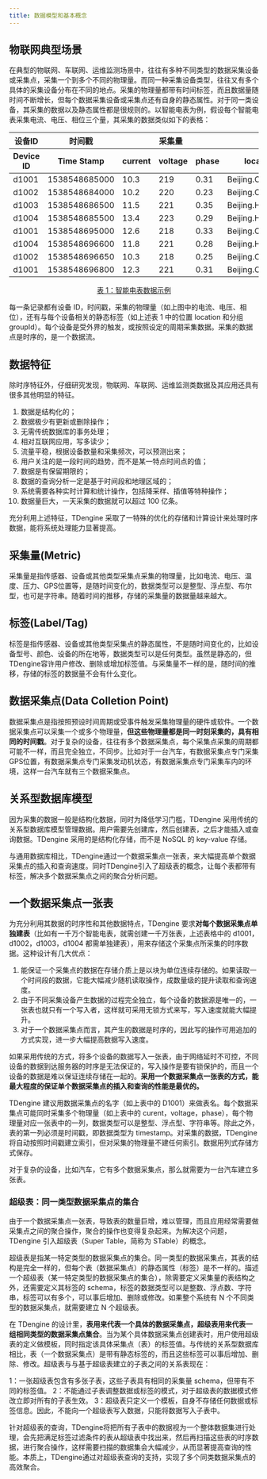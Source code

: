 ```yaml
---
title: 数据模型和基本概念
---
```


## 物联网典型场景

在典型的物联网、车联网、运维监测场景中，往往有多种不同类型的数据采集设备或采集点，采集一个到多个不同的物理量。而同一种采集设备类型，往往又有多个具体的采集设备分布在不同的地点。采集的物理量都带有时间标签，而且数据量随时间不断增长，但每个数据采集设备或采集点还有自身的静态属性。对于同一类设备，其采集的数据以及静态属性都是很规则的。以智能电表为例，假设每个智能电表采集电流、电压、相位三个量，其采集的数据类似如下的表格：

<table>
<thead><tr>
    <th >设备ID</th>
    <th >时间戳</th>
    <th  colspan="3">采集量</th>
    <th  colspan="2">标签</th>
    </tr>
<tr>
<th >Device ID</th>
<th >Time Stamp</th>
<th >current</th>
<th >voltage</th>
<th >phase</th>
<th >location</th>
<th >groupId</th>
</tr>
</thead>
<tbody>
<tr>
<td >d1001</td>
<td >1538548685000</td>
<td >10.3</td>
<td >219</td>
<td >0.31</td>
<td >Beijing.Chaoyang</td>
<td >2</td>
</tr>
<tr>
<td >d1002</td>
<td >1538548684000</td>
<td >10.2</td>
<td >220</td>
<td >0.23</td>
<td >Beijing.Chaoyang</td>
<td >3</td>
</tr>
<tr>
<td >d1003</td>
<td >1538548686500</td>
<td >11.5</td>
<td >221</td>
<td >0.35</td>
<td >Beijing.Haidian</td>
<td >3</td>
</tr>
<tr>
<td >d1004</td>
<td >1538548685500</td>
<td >13.4</td>
<td >223</td>
<td >0.29</td>
<td >Beijing.Haidian</td>
<td >2</td>
</tr>
<tr>
<td >d1001</td>
<td >1538548695000</td>
<td >12.6</td>
<td >218</td>
<td >0.33</td>
<td >Beijing.Chaoyang</td>
<td >2</td>
</tr>
<tr>
<td >d1004</td>
<td >1538548696600</td>
<td >11.8</td>
<td >221</td>
<td >0.28</td>
<td >Beijing.Haidian</td>
<td >2</td>
</tr>
<tr>
<td >d1002</td>
<td >1538548696650</td>
<td >10.3</td>
<td >218</td>
<td >0.25</td>
<td >Beijing.Chaoyang</td>
<td >3</td>
</tr>
<tr>
<td >d1001</td>
<td >1538548696800</td>
<td >12.3</td>
<td >221</td>
<td >0.31</td>
<td >Beijing.Chaoyang</td>
<td >2</td>
</tr>
</tbody>
</table>

<center> <a href="#model_table1">表 1：智能电表数据示例</a></center>

每一条记录都有设备 ID，时间戳，采集的物理量（如上图中的电流、电压、相位），还有与每个设备相关的静态标签（如上述表 1 中的位置 location 和分组 groupId）。每个设备是受外界的触发，或按照设定的周期采集数据。采集的数据点是时序的，是一个数据流。

## 数据特征

除时序特征外，仔细研究发现，物联网、车联网、运维监测类数据及其应用还具有很多其他明显的特征。

1. 数据是结构化的；
2. 数据极少有更新或删除操作；
3. 无需传统数据库的事务处理；
4. 相对互联网应用，写多读少；
5. 流量平稳，根据设备数量和采集频次，可以预测出来；
6. 用户关注的是一段时间的趋势，而不是某一特点时间点的值；
7. 数据是有保留期限的；
8. 数据的查询分析一定是基于时间段和地理区域的；
9. 系统需要各种实时计算和统计操作，包括降采样、插值等特种操作；
10. 数据量巨大，一天采集的数据就可以超过 100 亿条。

充分利用上述特征，TDengine 采取了一特殊的优化的存储和计算设计来处理时序数据，能将系统处理能力显著提高。

## 采集量(Metric)

采集量是指传感器、设备或其他类型采集点采集的物理量，比如电流、电压、温度、压力、GPS位置等，是随时间变化的，数据类型可以是整型、浮点型、布尔型，也可是字符串。随着时间的推移，存储的采集量的数据量越来越大。

## 标签(Label/Tag)

标签是指传感器、设备或其他类型采集点的静态属性，不是随时间变化的，比如设备型号、颜色、设备的所在地等，数据类型可以是任何类型。虽然是静态的，但TDengine容许用户修改、删除或增加标签值。与采集量不一样的是，随时间的推移，存储的标签的数据量不会有什么变化。

## 数据采集点(Data Colletion Point)

数据采集点是指按照预设时间周期或受事件触发采集物理量的硬件或软件。一个数据采集点可以采集一个或多个物理量，**但这些物理量都是同一时刻采集的，具有相同的时间戳**。对于复杂的设备，往往有多个数据采集点，每个采集点采集的周期都可能不一样，而且完全独立，不同步。比如对于一台汽车，有数据采集点专门采集GPS位置，有数据采集点专门采集发动机状态，有数据采集点专门采集车内的环境，这样一台汽车就有三个数据采集点。

## 关系型数据库模型

因为采集的数据一般是结构化数据，同时为降低学习门槛，TDengine 采用传统的关系型数据库模型管理数据。用户需要先创建库，然后创建表，之后才能插入或查询数据。TDengine 采用的是结构化存储，而不是 NoSQL 的 key-value 存储。

与通用数据库相比，TDengine通过一个数据采集点一张表，来大幅提高单个数据采集点的插入和查询速度。同时TDengine引入了超级表的概念，让每个表都带有标签，解决多个数据采集点之间的聚合分析问题。

## 一个数据采集点一张表

为充分利用其数据的时序性和其他数据特点，TDengine 要求**对每个数据采集点单独建表**（比如有一千万个智能电表，就需创建一千万张表，上述表格中的 d1001，d1002，d1003，d1004 都需单独建表），用来存储这个采集点所采集的时序数据。这种设计有几大优点：

1. 能保证一个采集点的数据在存储介质上是以块为单位连续存储的。如果读取一个时间段的数据，它能大幅减少随机读取操作，成数量级的提升读取和查询速度。
2. 由于不同采集设备产生数据的过程完全独立，每个设备的数据源是唯一的，一张表也就只有一个写入者，这样就可采用无锁方式来写，写入速度就能大幅提升。
3. 对于一个数据采集点而言，其产生的数据是时序的，因此写的操作可用追加的方式实现，进一步大幅提高数据写入速度。

如果采用传统的方式，将多个设备的数据写入一张表，由于网络延时不可控，不同设备的数据到达服务器的时序是无法保证的，写入操作是要有锁保护的，而且一个设备的数据是难以保证连续存储在一起的。**采用一个数据采集点一张表的方式，能最大程度的保证单个数据采集点的插入和查询的性能是最优的。**

TDengine 建议用数据采集点的名字（如上表中的 D1001）来做表名。每个数据采集点可能同时采集多个物理量（如上表中的 curent，voltage，phase），每个物理量对应一张表中的一列，数据类型可以是整型、浮点型、字符串等。除此之外，表的第一列必须是时间戳，即数据类型为 timestamp。对采集的数据，TDengine 将自动按照时间戳建立索引，但对采集的物理量不建任何索引。数据用列式存储方式保存。

对于复杂的设备，比如汽车，它有多个数据采集点，那么就需要为一台汽车建立多张表。

### 超级表：同一类型数据采集点的集合

由于一个数据采集点一张表，导致表的数量巨增，难以管理，而且应用经常需要做采集点之间的聚合操作，聚合的操作也变得复杂起来。为解决这个问题，TDengine 引入超级表（Super Table，简称为 STable）的概念。

超级表是指某一特定类型的数据采集点的集合。同一类型的数据采集点，其表的结构是完全一样的，但每个表（数据采集点）的静态属性（标签）是不一样的。描述一个超级表（某一特定类型的数据采集点的集合），除需要定义采集量的表结构之外，还需要定义其标签的 schema，标签的数据类型可以是整数、浮点数、字符串，标签可以有多个，可以事后增加、删除或修改。如果整个系统有 N 个不同类型的数据采集点，就需要建立 N 个超级表。

在 TDengine 的设计里，**表用来代表一个具体的数据采集点，超级表用来代表一组相同类型的数据采集点集合**。当为某个具体数据采集点创建表时，用户使用超级表的定义做模板，同时指定该具体采集点（表）的标签值。与传统的关系型数据库相比，表（一个数据采集点）是带有静态标签的，而且这些标签可以事后增加、删除、修改。超级表与与基于超级表建立的子表之间的关系表现在：

1：一张超级表包含有多张子表，这些子表具有相同的采集量 schema，但带有不同的标签值。
2：不能通过子表调整数据或标签的模式，对于超级表的数据模式修改立即对所有的子表生效。
3：超级表只定义一个模板，自身不存储任何数据或标签信息。因此，不能向一个超级表写入数据，只能将数据写入子表中。

针对超级表的查询，TDengine将把所有子表中的数据视为一个整体数据集进行处理，会先把满足标签过滤条件的表从超级表中找出来，然后再扫描这些表的时序数据，进行聚合操作，这样需要扫描的数据集会大幅减少，从而显著提高查询的性能。本质上，TDengine通过对超级表查询的支持，实现了多个同类数据采集点的高效聚合。
